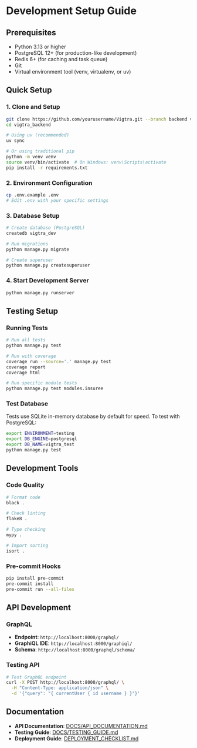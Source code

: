 # Development Setup Guide

## Prerequisites

- Python 3.13 or higher
- PostgreSQL 12+ (for production-like development)
- Redis 6+ (for caching and task queue)
- Git
- Virtual environment tool (venv, virtualenv, or uv)

## Quick Setup

### 1. Clone and Setup

```bash
git clone https://github.com/yourusername/Vigtra.git --branch backend vigtra_backend
cd vigtra_backend

# Using uv (recommended)
uv sync

# Or using traditional pip
python -m venv venv
source venv/bin/activate  # On Windows: venv\Scripts\activate
pip install -r requirements.txt
```

### 2. Environment Configuration

```bash
cp .env.example .env
# Edit .env with your specific settings
```

### 3. Database Setup

```bash
# Create database (PostgreSQL)
createdb vigtra_dev

# Run migrations
python manage.py migrate

# Create superuser
python manage.py createsuperuser
```

### 4. Start Development Server

```bash
python manage.py runserver
```

## Testing Setup

### Running Tests

```bash
# Run all tests
python manage.py test

# Run with coverage
coverage run --source='.' manage.py test
coverage report
coverage html

# Run specific module tests
python manage.py test modules.insuree
```

### Test Database

Tests use SQLite in-memory database by default for speed. To test with PostgreSQL:

```bash
export ENVIRONMENT=testing
export DB_ENGINE=postgresql
export DB_NAME=vigtra_test
python manage.py test
```

## Development Tools

### Code Quality

```bash
# Format code
black .

# Check linting
flake8 .

# Type checking
mypy .

# Import sorting
isort .
```

### Pre-commit Hooks

```bash
pip install pre-commit
pre-commit install
pre-commit run --all-files
```

## API Development

### GraphQL

- **Endpoint**: `http://localhost:8000/graphql/`
- **GraphiQL IDE**: `http://localhost:8000/graphiql/`
- **Schema**: `http://localhost:8000/graphql/schema/`

### Testing API

```bash
# Test GraphQL endpoint
curl -X POST http://localhost:8000/graphql/ \
  -H "Content-Type: application/json" \
  -d '{"query": "{ currentUser { id username } }"}'
```

## Documentation

- **API Documentation**: [DOCS/API_DOCUMENTATION.md](API_DOCUMENTATION.md)
- **Testing Guide**: [DOCS/TESTING_GUIDE.md](TESTING_GUIDE.md)
- **Deployment Guide**: [DEPLOYMENT_CHECKLIST.md](../DEPLOYMENT_CHECKLIST.md)